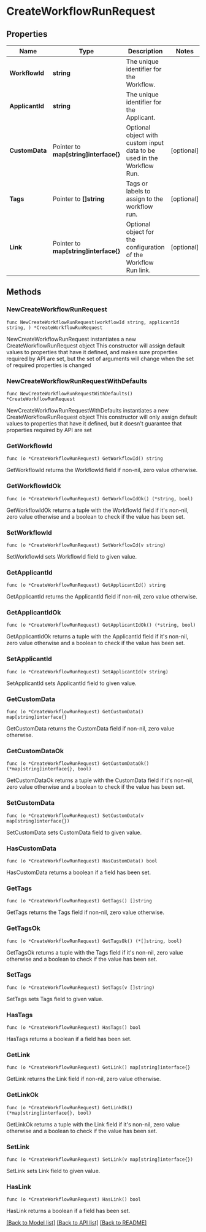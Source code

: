 # CreateWorkflowRunRequest

## Properties

Name | Type | Description | Notes
------------ | ------------- | ------------- | -------------
**WorkflowId** | **string** | The unique identifier for the Workflow. | 
**ApplicantId** | **string** | The unique identifier for the Applicant. | 
**CustomData** | Pointer to **map[string]interface{}** | Optional object with custom input data to be used in the Workflow Run. | [optional] 
**Tags** | Pointer to **[]string** | Tags or labels to assign to the workflow run. | [optional] 
**Link** | Pointer to **map[string]interface{}** | Optional object for the configuration of the Workflow Run link. | [optional] 

## Methods

### NewCreateWorkflowRunRequest

`func NewCreateWorkflowRunRequest(workflowId string, applicantId string, ) *CreateWorkflowRunRequest`

NewCreateWorkflowRunRequest instantiates a new CreateWorkflowRunRequest object
This constructor will assign default values to properties that have it defined,
and makes sure properties required by API are set, but the set of arguments
will change when the set of required properties is changed

### NewCreateWorkflowRunRequestWithDefaults

`func NewCreateWorkflowRunRequestWithDefaults() *CreateWorkflowRunRequest`

NewCreateWorkflowRunRequestWithDefaults instantiates a new CreateWorkflowRunRequest object
This constructor will only assign default values to properties that have it defined,
but it doesn't guarantee that properties required by API are set

### GetWorkflowId

`func (o *CreateWorkflowRunRequest) GetWorkflowId() string`

GetWorkflowId returns the WorkflowId field if non-nil, zero value otherwise.

### GetWorkflowIdOk

`func (o *CreateWorkflowRunRequest) GetWorkflowIdOk() (*string, bool)`

GetWorkflowIdOk returns a tuple with the WorkflowId field if it's non-nil, zero value otherwise
and a boolean to check if the value has been set.

### SetWorkflowId

`func (o *CreateWorkflowRunRequest) SetWorkflowId(v string)`

SetWorkflowId sets WorkflowId field to given value.


### GetApplicantId

`func (o *CreateWorkflowRunRequest) GetApplicantId() string`

GetApplicantId returns the ApplicantId field if non-nil, zero value otherwise.

### GetApplicantIdOk

`func (o *CreateWorkflowRunRequest) GetApplicantIdOk() (*string, bool)`

GetApplicantIdOk returns a tuple with the ApplicantId field if it's non-nil, zero value otherwise
and a boolean to check if the value has been set.

### SetApplicantId

`func (o *CreateWorkflowRunRequest) SetApplicantId(v string)`

SetApplicantId sets ApplicantId field to given value.


### GetCustomData

`func (o *CreateWorkflowRunRequest) GetCustomData() map[string]interface{}`

GetCustomData returns the CustomData field if non-nil, zero value otherwise.

### GetCustomDataOk

`func (o *CreateWorkflowRunRequest) GetCustomDataOk() (*map[string]interface{}, bool)`

GetCustomDataOk returns a tuple with the CustomData field if it's non-nil, zero value otherwise
and a boolean to check if the value has been set.

### SetCustomData

`func (o *CreateWorkflowRunRequest) SetCustomData(v map[string]interface{})`

SetCustomData sets CustomData field to given value.

### HasCustomData

`func (o *CreateWorkflowRunRequest) HasCustomData() bool`

HasCustomData returns a boolean if a field has been set.

### GetTags

`func (o *CreateWorkflowRunRequest) GetTags() []string`

GetTags returns the Tags field if non-nil, zero value otherwise.

### GetTagsOk

`func (o *CreateWorkflowRunRequest) GetTagsOk() (*[]string, bool)`

GetTagsOk returns a tuple with the Tags field if it's non-nil, zero value otherwise
and a boolean to check if the value has been set.

### SetTags

`func (o *CreateWorkflowRunRequest) SetTags(v []string)`

SetTags sets Tags field to given value.

### HasTags

`func (o *CreateWorkflowRunRequest) HasTags() bool`

HasTags returns a boolean if a field has been set.

### GetLink

`func (o *CreateWorkflowRunRequest) GetLink() map[string]interface{}`

GetLink returns the Link field if non-nil, zero value otherwise.

### GetLinkOk

`func (o *CreateWorkflowRunRequest) GetLinkOk() (*map[string]interface{}, bool)`

GetLinkOk returns a tuple with the Link field if it's non-nil, zero value otherwise
and a boolean to check if the value has been set.

### SetLink

`func (o *CreateWorkflowRunRequest) SetLink(v map[string]interface{})`

SetLink sets Link field to given value.

### HasLink

`func (o *CreateWorkflowRunRequest) HasLink() bool`

HasLink returns a boolean if a field has been set.


[[Back to Model list]](../README.md#documentation-for-models) [[Back to API list]](../README.md#documentation-for-api-endpoints) [[Back to README]](../README.md)


